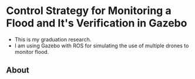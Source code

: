 # Control Strategy for Monitoring a Flood and It's Verification in Gazebo
- This is my graduation research.
- I am using Gazebo with ROS for simulating the use of multiple drones to monitor flood.

## About
